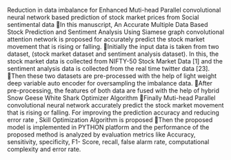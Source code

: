 
Reduction in data imbalance for Enhanced Muti-head Parallel convolutional neural network based prediction of stock market prices from Social sentimental data
In this manuscript, An Accurate Multiple Data Based Stock Prediction and Sentiment Analysis Using Siamese graph convolutional attention network is proposed for accurately predict the stock market movement that is rising or falling.
Initially the input data is taken from two dataset, (stock market dataset and sentiment analysis dataset). In this, the stock market data is collected from NIFTY-50 Stock Market Data [1] and the sentiment analysis data is collected from the real time twitter data [23]. 
Then these two datasets are pre-processed with the help of light weight deep variable auto encoder for oversampling the imbalance data.
After pre-processing, the features of both data are fused with the help of hybrid  Snow Geese White Shark Optimizer Algorithm 
Finally Muti-head Parallel convolutional neural network accurately predict the stock market movement that is rising or falling. For improving the prediction accuracy and reducing error rate , Skill Optimization Algorithm is proposed
Then the proposed model is implemented in PYTHON platform and the performance of the proposed method is analyzed by evaluation metrics like Accuracy, sensitivity, specificity, F1- Score, recall, false alarm rate, computational complexity and error rate. 
